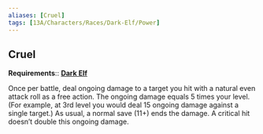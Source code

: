 ```yaml
---
aliases: [Cruel]
tags: [13A/Characters/Races/Dark-Elf/Power]
---
```


## Cruel

**Requirements**:: **[Dark Elf](Compendium/13A/Races/Dark-Elf.md)**

Once per battle, deal ongoing damage to a target you hit with a natural even attack roll as a free action. The ongoing damage equals 5 times your level. (For example, at 3rd level you would deal 15 ongoing damage against a single target.) As usual, a normal save (11+) ends the damage. A critical hit doesn’t double this ongoing damage.
